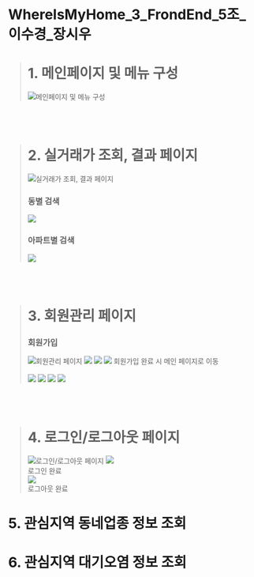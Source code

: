 # WhereIsMyHome_3_FrondEnd_5조_이수경_장시우


> # 1. 메인페이지 및 메뉴 구성
> ![메인페이지 및 메뉴 구성](./page/index.png)

<br><br>
> # 2. 실거래가 조회, 결과 페이지
> ![실거래가 조회, 결과 페이지](./page/aptlist.png)
> ###  동별 검색 
> ![](./page/searchByDong.png)
> ### 아파트별 검색
> ![](./page/searchByApt.png)

<br><br>
> # 3. 회원관리 페이지
> ### 회원가입 
> ![회원관리 페이지](./page/register.png)
> ![](./page/register2.png)
> ![](./page/register3.png)
> ![](./page/register4.png)
회원가입 완료 시 메인 페이지로 이동<br><br>
> ![](./page/update.png)
> ![](./page/update2.png)
> ![](./page/update3.png)
> ![](./page/update4.png)

<br><br>
> # 4. 로그인/로그아웃 페이지
> ![로그인/로그아웃 페이지](./page/login.png)
> ![](./page/index2.png) <br>
로그인 완료<br>
> ![](./page/index3.png) <br>
로그아웃 완료<br>

# 5. 관심지역 동네업종 정보 조회

# 6. 관심지역 대기오염 정보 조회

